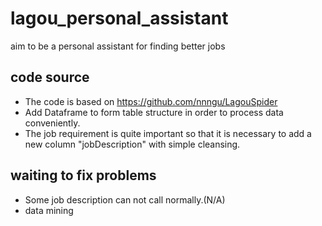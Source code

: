 # lagou_personal_assistant
aim to be a personal assistant for finding better jobs


## code source
* The code is based on https://github.com/nnngu/LagouSpider
* Add Dataframe to form table structure in order to process data conveniently.
* The job requirement is quite important so that it is necessary to add a new column "jobDescription" with simple cleansing.

## waiting to fix problems
* Some job description can not call normally.(N/A)
* data mining

